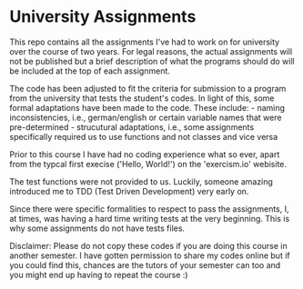 # University Assignments

This repo contains all the assignments I've had to work on for university over the course of two years. For legal reasons, the actual
assignments will not be published but a brief description of what the programs should do will be included at the top of each assignment.

The code has been adjusted to fit the criteria for submission to a program from the university that tests the student's codes. In light of
this, some formal adaptations  have been made to the code. These include:
    - naming inconsistencies, i.e., german/english or certain variable names that were pre-determined
    - strucutural adaptations, i.e., some assignments specifically required us to use functions and not classes and vice versa

Prior to this course I have had no coding experience what so ever, apart from the typcal first execise ('Hello, World!') on the
 'exercism.io' webisite.

The test functions were not provided to us. Luckily, someone amazing introduced me to TDD (Test Driven Development) very early on.

Since there were specific formalities to respect to pass the assignments, I, at times, was having a hard time writing tests at the very beginning.
This is why some assignments do not have tests files.

Disclaimer: Please do not copy these codes if you are doing this course in another semester. I have gotten permission to share my codes online
but if you could find this, chances are the tutors of your semester can too and you might end up having to repeat the course :)

